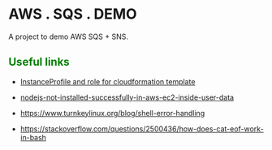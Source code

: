 # AWS . SQS . DEMO

A project to demo AWS SQS + SNS.

## <span style="color:green">Useful links</span>

- [InstanceProfile and role for cloudformation template](https://forums.aws.amazon.com/thread.jspa?messageID=911050)

- [nodejs-not-installed-successfully-in-aws-ec2-inside-user-data](https://stackoverflow.com/questions/54415841/nodejs-not-installed-successfully-in-aws-ec2-inside-user-data)

- https://www.turnkeylinux.org/blog/shell-error-handling

- https://stackoverflow.com/questions/2500436/how-does-cat-eof-work-in-bash
